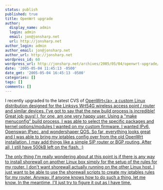 ```yaml
---
status: publish
published: true
title: OpenWrt upgrade
author:
  display_name: admin
  login: admin
  email: jon@jonsharp.net
  url: http://jonsharp.net
author_login: admin
author_email: jon@jonsharp.net
author_url: http://jonsharp.net
wordpress_id: 60
wordpress_url: http://jonsharp.net/archives/2005/05/04/openwrt-upgrade/
date: '2005-05-04 11:45:13 -0500'
date_gmt: '2005-05-04 16:45:13 -0500'
categories: []
tags: []
comments: []
---
```

<p>I recently upgraded to the latest CVS of <a href="http:&#47;&#47;www.openwrt.org">OpenWrt<&#47;a>, a custom Linux distribution designed for the Linksys Wrt54G wireless access point &#47; router and similar devices.  I've got to say that the new build process is incredible!  Great job guys!  I, for one, am one very happy user.  Using a "make menuconfig" build process, I was able to select the specific packages and kernel options&#47;modules I wanted on my custom firmware.  I wanted IPv6, Openswan IPsec, and wondershaper QOS.  So far, everything looks great and I was able to bring my iptables config over from the old OpenWrt installation.  I may add things like a simple SIP router or BGP routing.  After all, I still have 500kB left on the flash. ;)</p>
<p>The only thing I'm really wondering about at this point is if there is any way to install shorewall on another Linux box simply for the setup of the rules for my router.  I don't want shorewall actually running on the other Linux host.  I just want to be able to use the shorewall scripts to create my iptables rules for my router.  Anyway, if anyone knows how to do such a thing, let me know.  In the meantime, I'll just try to figure it out as I have time.</p>
